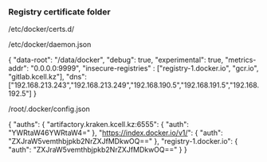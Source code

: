 ### Registry certificate folder
/etc/docker/certs.d/                                                                                                                                                         
   
/etc/docker/daemon.json

{
 "data-root": "/data/docker",
 "debug": true,
 "experimental": true,
 "metrics-addr": "0.0.0.0:9999",
 "insecure-registries" : ["registry-1.docker.io", "gcr.io", "gitlab.kcell.kz"],
 "dns": ["192.168.213.243","192.168.213.249","192.168.190.5","192.168.191.5","192.168.192.5"]
}

  
/root/.docker/config.json 

{
	"auths": {
		"artifactory.kraken.kcell.kz:6555": {
			"auth": "YWRtaW46YWRtaW4="
		},
		"https://index.docker.io/v1/": {
			"auth": "ZXJraW5vemthbjpkb2NrZXJfMDkwOQ=="
		},
		"registry-1.docker.io": {
			"auth": "ZXJraW5vemthbjpkb2NrZXJfMDkwOQ=="
		}
	}
